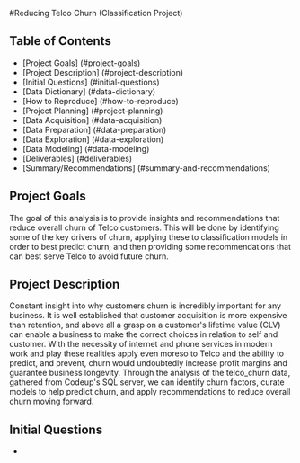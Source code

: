 #Reducing Telco Churn (Classification Project)

## Table of Contents
- [Project Goals] (#project-goals)
- [Project Description] (#project-description)
- [Initial Questions] (#initial-questions)
- [Data Dictionary] (#data-dictionary)
- [How to Reproduce] (#how-to-reproduce)
- [Project Planning] (#project-planning)
- [Data Acquisition] (#data-acquisition)
- [Data Preparation] (#data-preparation)
- [Data Exploration] (#data-exploration)
- [Data Modeling] (#data-modeling)
- [Deliverables] (#deliverables)
- [Summary/Recommendations] (#summary-and-recommendations)

## Project Goals
The goal of this analysis is to provide insights and recommendations that reduce overall churn of Telco customers. This will be done by identifying
some of the key drivers of churn, applying these to classification models in order to best predict churn, and then providing some recommendations that 
can best serve Telco to avoid future churn.

## Project Description
Constant insight into why customers churn is incredibly important for any business. It is well established that customer acquisition is more expensive than retention,
and above all a grasp on a customer's lifetime value (CLV) can enable a business to make the correct choices in relation to self and customer. With the necessity of internet and phone services in modern work and play these realities apply even moreso to Telco and the ability to predict, and prevent, churn would undoubtedly increase profit margins and guarantee business longevity. Through the analysis of the telco_churn data, gathered from Codeup's SQL server, we can identify churn factors, curate models to help predict churn, and apply recommendations to reduce overall churn moving forward.

## Initial Questions
- 
